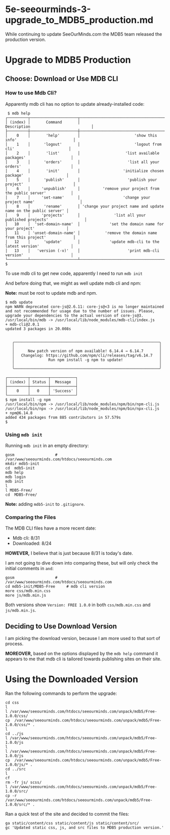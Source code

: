 
# 5e-seeourminds-3-upgrade_to_MDB5_production.md

While continuing to update SeeOurMinds.com the MDB5 team released the production version.

# Upgrade to MDB5 Production

## Choose: Download or Use MDB CLI

### How to use Mdb Cli?

Apparently mdb cli has no option to update already-installed code:

```
 $ mdb help
┌─────────┬─────────────────────┬─────────────────────────────────────────────────────────────────┐
│ (index) │       Command       │                           Description                           │
├─────────┼─────────────────────┼─────────────────────────────────────────────────────────────────┤
│    0    │       'help'        │                        'show this info'                         │
│    1    │      'logout'       │                        'logout from cli'                        │
│    2    │       'list'        │                    'list available packages'                    │
│    3    │      'orders'       │                     'list all your orders'                      │
│    4    │       'init'        │                   'initialize chosen package'                   │
│    5    │      'publish'      │                     'publish your project'                      │
│    6    │     'unpublish'     │          'remove your project from the public server'           │
│    7    │     'set-name'      │                   'change your project name'                    │
│    8    │      'rename'       │ 'change your project name and update name on the public server' │
│    9    │     'projects'      │               'list all your published projects'                │
│   10    │  'set-domain-name'  │             'set the domain name for your project'              │
│   11    │ 'unset-domain-name' │           'remove the domain name from this project'            │
│   12    │      'update'       │             'update mdb-cli to the latest version'              │
│   13    │   'version (-v)'    │                     'print mdb-cli version'                     │
└─────────┴─────────────────────┴─────────────────────────────────────────────────────────────────┘
$
```

To use mdb cli to get new code, apparently I need to run `mdb init`

And before doing that, we might as well update mdb cli and npm:

**Note:** must be root to update mdb and npm.

```
$ mdb update
npm WARN deprecated core-js@2.6.11: core-js@<3 is no longer maintained and not recommended for usage due to the number of issues. Please, upgrade your dependencies to the actual version of core-js@3.
/usr/local/bin/mdb -> /usr/local/lib/node_modules/mdb-cli/index.js
+ mdb-cli@2.0.1
updated 3 packages in 20.008s


   ╭────────────────────────────────────────────────────────────────╮
   │                                                                │
   │      New patch version of npm available! 6.14.4 → 6.14.7       │
   │   Changelog: https://github.com/npm/cli/releases/tag/v6.14.7   │
   │               Run npm install -g npm to update!                │
   │                                                                │
   ╰────────────────────────────────────────────────────────────────╯

┌─────────┬────────┬───────────┐
│ (index) │ Status │  Message  │
├─────────┼────────┼───────────┤
│    0    │   0    │ 'Success' │
└─────────┴────────┴───────────┘
$ npm install -g npm
/usr/local/bin/npm -> /usr/local/lib/node_modules/npm/bin/npm-cli.js
/usr/local/bin/npx -> /usr/local/lib/node_modules/npm/bin/npx-cli.js
+ npm@6.14.8
added 434 packages from 885 contributors in 57.579s
$
```

### Using `mdb init`

Running `mdb init` in an empty directory:

```
gosm                  # /var/www/seeourminds.com/htdocs/seeourminds.com
mkdir mdb5-init
cd  mdb5-init
mdb help
mdb login
mdb init
l
l MDB5-Free/
cd  MDB5-Free/
```

**Note:** adding `mdb5-init` to `.gitignore`.

### Comparing the Files

The MDB CLI files have a more recent date:

- Mdb cli: 8/31
- Downloaded: 8/24

**HOWEVER,** I believe that is just because 8/31 is today's date.

I am not going to dive down into comparing these, but will only check the initial comments in `` and ``:

```
gosm                  # /var/www/seeourminds.com/htdocs/seeourminds.com
cd mdb5-init/MDB5-Free     # mdb cli version
more css/mdb.min.css
more js/mdb.min.js
```

Both versions show `Version: FREE 1.0.0` in both `css/mdb.min.css` and `js/mdb.min.js`.

## Deciding to Use Download Version

I am picking the download version, because I am more used to that sort of process.

**MOREOVER,** based on the options displayed by the `mdb help` command it appears to me that mdb cli is tailored towards publishing sites on their site.

# Using the Downloaded Version

Ran the following commands to perform the upgrade:

```
cd css
l
l /var/www/seeourminds.com/htdocs/seeourminds.com/unpack/mdb5/Free-1.0.0/css/
cp  /var/www/seeourminds.com/htdocs/seeourminds.com/unpack/mdb5/Free-1.0.0/css/* .
l
cd ../js
l /var/www/seeourminds.com/htdocs/seeourminds.com/unpack/mdb5/Free-1.0.0/js
l
l /var/www/seeourminds.com/htdocs/seeourminds.com/unpack/mdb5/Free-1.0.0/js
cp  /var/www/seeourminds.com/htdocs/seeourminds.com/unpack/mdb5/Free-1.0.0/js/* .
cd ../src
l
cf
rm -fr js/ scss/
l /var/www/seeourminds.com/htdocs/seeourminds.com/unpack/mdb5/Free-1.0.0/src/
cp -r /var/www/seeourminds.com/htdocs/seeourminds.com/unpack/mdb5/Free-1.0.0/src/* .
```

Ran a quick test of the site and decided to commit the files:

```
ga static/content/css static/content/js static/content/src/
gc 'Updated static css, js, and src files to MDB5 production version.'
```

